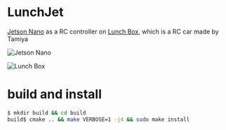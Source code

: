 # LunchJet
[Jetson Nano](https://developer.nvidia.com/embedded/jetson-nano-developer-kit) as a RC controller on [Lunch Box](https://www.tamiya.com/english/products/58347lunchbox/index.htm), which is a RC car made by Tamiya

![Jetson Nano](https://developer.nvidia.com/sites/default/files/akamai/embedded/images/jetsonNano/JetsonNano-DevKit_Front-Top_Right_trimmed.jpg)

![Lunch Box](https://www.tamiya.com/english/products/58347lunchbox/top.jpg)

# build and install

```bash
$ mkdir build && cd build
build$ cmake .. && make VERBOSE=1 -j4 && sudo make install
```
